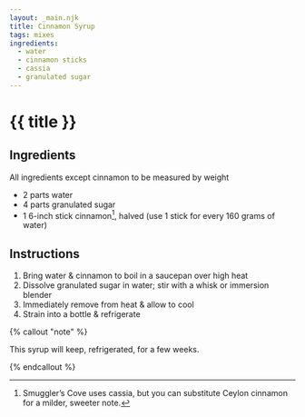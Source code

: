 ```yaml
---
layout: _main.njk
title: Cinnamon Syrup
tags: mixes
ingredients:
  - water
  - cinnamon sticks
  - cassia
  - granulated sugar
---
```


<!-- markdownlint-disable MD025 -->
# {{ title }}
<!-- markdownlint-disable MD025 -->

## Ingredients

All ingredients except cinnamon to be measured by weight

* 2 parts water
* 4 parts granulated sugar
* 1 6-inch stick cinnamon[^1], halved (use 1 stick for every 160 grams of water)

[^1]: Smuggler’s Cove uses cassia, but you can substitute Ceylon cinnamon for a milder, sweeter note.

## Instructions

1. Bring water & cinnamon to boil in a saucepan over high heat
2. Dissolve granulated sugar in water; stir with a whisk or immersion blender
3. Immediately remove from heat & allow to cool
4. Strain into a bottle & refrigerate

<!-- markdownlint-disable MD012 -->
{% callout "note" %}
<!-- markdownlint-enable MD012 -->

  This syrup will keep, refrigerated, for a few weeks.

{% endcallout %}
